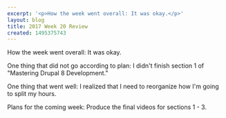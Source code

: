 ```yaml
---
excerpt: '<p>How the week went overall: It was okay.</p>'
layout: blog
title: 2017 Week 20 Review
created: 1495375743
---
```

<p>How the week went overall: It was okay.</p><p>One thing that did not go according to plan: I didn't finish section 1 of "Mastering Drupal 8 Development."</p><p>One thing that went well: I realized that I need to reorganize how I'm going to split my hours.</p><p>Plans for the coming week: Produce the final videos for sections 1 - 3.</p>
